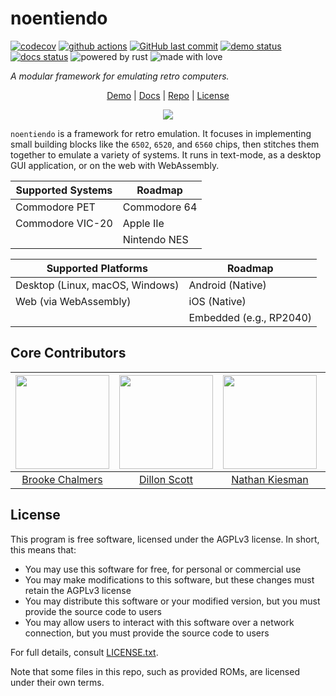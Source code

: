 # noentiendo

[![codecov](https://codecov.io/gh/breqdev/noentiendo/branch/main/graph/badge.svg?token=iZqBLp1tGJ)](https://codecov.io/gh/breqdev/noentiendo)
[![github actions](https://github.com/breqdev/noentiendo/actions/workflows/actions.yml/badge.svg)](https://github.com/breqdev/noentiendo/actions/workflows/actions.yml)
[![GitHub last commit](https://img.shields.io/github/last-commit/breqdev/noentiendo)](https://github.com/breqdev/noentiendo/)
[![demo status](https://img.shields.io/website?label=demo&url=https%3A%2F%2Fnoentiendo.breq.dev%2F)](https://noentiendo.breq.dev/)
[![docs status](https://img.shields.io/website?label=docs&url=https%3A%2F%2Fnoentiendo.breq.dev%2Fdoc%2Flibnoentiendo%2F)](https://noentiendo.breq.dev/doc/libnoentiendo/)
![powered by rust](https://img.shields.io/badge/powered%20by-rust-orange?logo=rust)
![made with love](https://img.shields.io/badge/made%20with-%F0%9F%A4%8D-lightgrey)

_A modular framework for emulating retro computers._

<center>
<div align="center">

[Demo](https://noentiendo.breq.dev/) | [Docs](https://noentiendo.breq.dev/doc/libnoentiendo/) | [Repo](https://github.com/breqdev/noentiendo/) | [License](https://github.com/breqdev/noentiendo/blob/main/LICENSE.txt)

![](https://i.imgur.com/1KpsVcK.png)

</div>
</center>

`noentiendo` is a framework for retro emulation. It focuses in implementing small building blocks like the `6502`, `6520`, and `6560` chips, then stitches them together to emulate a variety of systems. It runs in text-mode, as a desktop GUI application, or on the web with WebAssembly.

<center>
<div align="center">

| Supported Systems | Roadmap      |
| ----------------- | ------------ |
| Commodore PET     | Commodore 64 |
| Commodore VIC-20  | Apple IIe    |
|                   | Nintendo NES |

| Supported Platforms             | Roadmap                 |
| ------------------------------- | ----------------------- |
| Desktop (Linux, macOS, Windows) | Android (Native)        |
| Web (via WebAssembly)           | iOS (Native)            |
|                                 | Embedded (e.g., RP2040) |

</div>
</center>

## Core Contributors

<center>
<div align="center">

| <img src="https://github.com/breqdev.png" width="150" /> | <img src="https://github.com/dillydally414.png" width="150" /> | <img src="https://github.com/nkizz.png" width="150" /> | <img src="https://github.com/ava-silver.png" width="150" /> |
| :------------------------------------------------------: | :------------------------------------------------------------: | :----------------------------------------------------: | :---------------------------------------------------------: |
|           [Brooke Chalmers](https://breq.dev/)           |        [Dillon Scott](https://dillydally414.github.io)         |          [Nathan Kiesman](https://nkizz.com/)          |            [Ava Silver](https://avasilver.dev/)             |

</div>
</center>

## License

This program is free software, licensed under the AGPLv3 license. In short, this means that:

- You may use this software for free, for personal or commercial use
- You may make modifications to this software, but these changes must retain the AGPLv3 license
- You may distribute this software or your modified version, but you must provide the source code to users
- You may allow users to interact with this software over a network connection, but you must provide the source code to users

For full details, consult [LICENSE.txt](https://github.com/breqdev/noentiendo/blob/main/LICENSE.txt).

Note that some files in this repo, such as provided ROMs, are licensed under their own terms.
